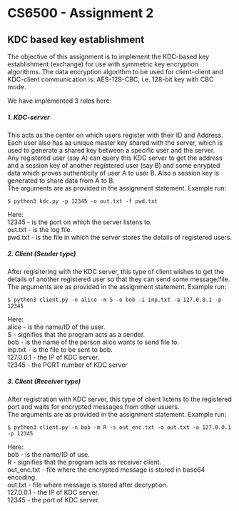 # CS6500 - Assignment 2 
## KDC based key  establishment
The objective of this assignment is to implement the KDC-based key establishment (exchange) for use with symmetric key encryption algorithms. The data encryption algorithm to be used for client-client and KDC-client communication is: AES-128-CBC, i.e. 128-bit key with CBC mode.

We have implemented 3 roles here:
##### 1. KDC-server
This acts as the center on which users register with their ID and Address. Each user also has aa unique master key shared with the server, which is used to generate a shared key between a specific user and the server. <br />
Any registered user (say A) can query this KDC server to get the address and a session key of another registered user (say B) and some enrypted data which proves authenticity of user A to user B. Also a session key is generated to share data from A to B. <br />
The arguments are as provided in the assignment statement. Example run:
```console
$ python3 kdc.py -p 12345 -o out.txt -f pwd.txt
```
Here: <br />
12345 - is the port on which the server listens to. <br />
out.txt - is the log file. <br />
pwd.txt - is the file in which the server stores the details of registered users.
##### 2. Client (Sender type)
After regisitering with the KDC server, this type of client wishes to get the details of another registered user so that they can send some message/file. <br />
The arguments are as provided in the assignment statement. Example run:
```console
$ python3 client.py -n alice -m S -o bob -i inp.txt -a 127.0.0.1 -p 12345
```
Here: <br />
alice - is the name/ID of the user. <br />
S - signifies that the program acts as a sender. <br />
bob - is the name of the person alice wants to send file to. <br />
inp.txt - is the file to be sent to bob. <br />
127.0.0.1 - the IP of KDC server. <br />
12345 - the PORT number of KDC server 

##### 3. Client (Receiver type)
After registration with KDC server, this type of client listens to the registered port and waits for encrypted messages from other usuers.<br />
The arguments are as provided in the assignment statement. Example run:
```console
$ python3 client.py -n bob -m R -s out_enc.txt -o out.txt -a 127.0.0.1 -p 12345
```
Here: <br />
bob - is the  name/ID of use. <br />
R - signifies that the program acts as receiver client. <br />
out_enc.txt - file where the encrypted message is stored in base64 encoding. <br />
out.txt - file where message is stored after decryption. <br />
127.0.0.1 - the IP of KDC server. <br />
12345 - the port of KDC server.
